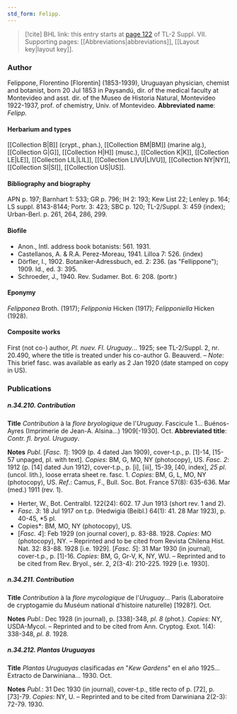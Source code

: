 ```yaml
---
std_form: Felipp.
---
```


> [!cite] BHL link: this entry starts at [page 122](https://www.biodiversitylibrary.org/page/33259626) of TL-2 Suppl. VII.
> Supporting pages: [[Abbreviations|abbreviations]], [[Layout key|layout key]].

### Author

Felippone, Florentino \[Florentin\] (1853-1939), Uruguayan physician, chemist and botanist, born 20 Jul 1853 in Paysandú, dir. of the medical faculty at Montevideo and asst. dir. of the Museo de Historia Natural, Montevideo 1922-1937, prof. of chemistry, Univ. of Montevideo. 
**Abbreviated name**: *Felipp.*

#### Herbarium and types

[[Collection B|B]] (crypt., phan.), [[Collection BM|BM]] (marine alg.), [[Collection G|G]], [[Collection H|H]] (musc.), [[Collection K|K]], [[Collection LE|LE]], [[Collection LIL|LIL]], [[Collection LIVU|LIVU]], [[Collection NY|NY]], [[Collection SI|SI]], [[Collection US|US]].

#### Bibliography and biography

APN p. 197; Barnhart 1: 533; GR p. 796; IH 2: 193; Kew List 22; Lenley p. 164; LS suppl. 8143-8144; Portr. 3: 423; SBC p. 120; TL-2/Suppl. 3: 459 (index); Urban-Berl. p. 261, 264, 286, 299.

#### Biofile

- Anon., Intl. address book botanists: 561. 1931.
- Castellanos, A. & R.A. Perez-Moreau, 1941. Lilloa 7: 526. (index)
- Dörfler, I., 1902. Botaniker-Adressbuch, ed. 2: 236. (as "Fellippone"); 1909. Id., ed. 3: 395.
- Schroeder, J., 1940. Rev. Sudamer. Bot. 6: 208. (portr.)

#### Eponymy

*Felipponea* Broth. (1917); *Felipponia* Hicken (1917); *Felipponiella* Hicken (1928).

#### Composite works

First (not co-) author, *Pl. nuev. Fl. Uruguay*... 1925; see TL-2/Suppl. 2, nr. 20.490, where the title is treated under his co-author G. Beauverd. – *Note*: This brief fasc. was available as early as 2 Jan 1920 (date stamped on copy in US).

### Publications

##### n.34.210. Contribution

**Title**
*Contribution* à la *flore bryologique* de l'*Uruguay*. Fascicule 1... Buénos-Ayres (Imprimerie de Jean-A. Alsina...) 1909\[-1930\]. Oct.
**Abbreviated title**: *Contr. fl. bryol. Uruguay*.

**Notes**
*Publ*. \[*Fasc. 1*\]: 1909 (p. 4 dated Jan 1909), cover-t.p., p. \[1\]-14, \[15-57 unpaged, pl. with text\]. *Copies*: BM, G, MO, NY (photocopy), US.
*Fasc. 2*: 1912 (p. \[14\] dated Jun 1912), cover-t.p., p. \[i\], \[iii\], 15-39, \[40, index\], *25 pl*. (uncol. lith.), loose errata sheet re. fasc. 1. *Copies*: BM, G, L, MO, NY (photocopy), US.
*Ref*.: Camus, F., Bull. Soc. Bot. France 57(8): 635-636. Mar (med.) 1911 (rev. 1).
- Herter, W., Bot. Centralbl. 122(24): 602. 17 Jun 1913 (short rev. 1 and 2).
- *Fasc. 3*: 18 Jul 1917 on t.p. (Hedwigia (Beibl.) 64(1): 41. 28 Mar 1923), p. 40-45, *5 pl.
- Copies*: BM, MO, NY (photocopy), US.
- \[*Fasc. 4*\]: Feb 1929 (on journal cover), p. 83-88. 1928. *Copies*: MO (photocopy), NY. – Reprinted and to be cited from Revista Chilena Hist. Nat. 32: 83-88. 1928 \[i.e. 1929\]. \[*Fasc. 5*\]: 31 Mar 1930 (in journal), cover-t.p., p. \[1\]-16. *Copies*: BM, G, Gr-V, K, NY, WU. – Reprinted and to be cited from Rev. Bryol., sér. 2, 2(3-4): 210-225. 1929 \[i.e. 1930\].

##### n.34.211. Contribution

**Title**
*Contribution* à la *flore mycologique* de l'*Uruguay*... Paris (Laboratoire de cryptogamie du Muséum national d'histoire naturelle) \[1928?\]. Oct.

**Notes**
*Publ*.: Dec 1928 (in journal), p. \[338\]-348, *pl. 8* (phot.). *Copies*: NY, USDA-Mycol. – Reprinted and to be cited from Ann. Cryptog. Exot. 1(4): 338-348, *pl*. *8*. 1928.

##### n.34.212. Plantas Uruguayas

**Title**
*Plantas Uruguayas* clasificadas *en* "*Kew Gardens*" en el año 1925... Extracto de Darwiniana... 1930. Oct.

**Notes**
*Publ*.: 31 Dec 1930 (in journal), cover-t.p., title recto of p. \[72\], p. \[73\]-79. *Copies*: NY, U. – Reprinted and to be cited from Darwiniana 2(2-3): 72-79. 1930.

